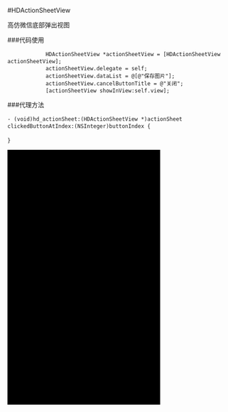 #HDActionSheetView

高仿微信底部弹出视图

###代码使用
```
            HDActionSheetView *actionSheetView = [HDActionSheetView actionSheetView];
            actionSheetView.delegate = self;
            actionSheetView.dataList = @[@"保存图片"];
            actionSheetView.cancelButtonTitle = @"关闭";
            [actionSheetView showInView:self.view];

```
###代理方法
```
- (void)hd_actionSheet:(HDActionSheetView *)actionSheet clickedButtonAtIndex:(NSInteger)buttonIndex {
    
}

```

![](zm223333.gif)